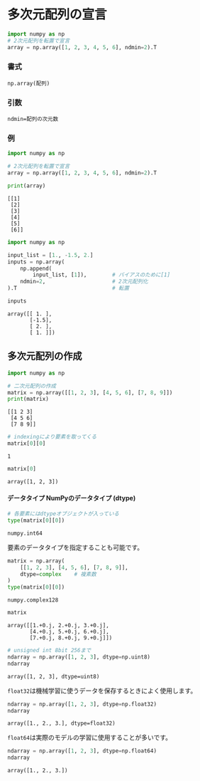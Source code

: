 # 多次元配列の宣言


```python
import numpy as np
# 2次元配列を転置で宣言
array = np.array([1, 2, 3, 4, 5, 6], ndmin=2).T
```

### 書式

	np.array(配列)

### 引数

	ndmin=配列の次元数

### 例

```python
import numpy as np

# 2次元配列を転置で宣言
array = np.array([1, 2, 3, 4, 5, 6], ndmin=2).T

print(array)

```
```
[[1]
 [2]
 [3]
 [4]
 [5]
 [6]]
```

```python
import numpy as np

input_list = [1., -1.5, 2.]
inputs = np.array(
    np.append(
        input_list, [1]),        # バイアスのために[1]
    ndmin=2,                     # 2次元配列化
).T                              # 転置

inputs
```

```
array([[ 1. ],
       [-1.5],
       [ 2. ],
       [ 1. ]])
```

## 多次元配列の作成


```python
import numpy as np
```


```python
# 二次元配列の作成
matrix = np.array([[1, 2, 3], [4, 5, 6], [7, 8, 9]])
print(matrix)
```

    [[1 2 3]
     [4 5 6]
     [7 8 9]]



```python
# indexingにより要素を取ってくる
matrix[0][0]
```




    1




```python
matrix[0]
```




    array([1, 2, 3])



#### データタイプ NumPyのデータタイプ (dtype)



```python
# 各要素にはdtypeオブジェクトが入っている
type(matrix[0][0])
```




    numpy.int64



要素のデータタイプを指定することも可能です。


```python
matrix = np.array(
    [[1, 2, 3], [4, 5, 6], [7, 8, 9]],
    dtype=complex    # 複素数
)
type(matrix[0][0])
```




    numpy.complex128




```python
matrix
```




    array([[1.+0.j, 2.+0.j, 3.+0.j],
           [4.+0.j, 5.+0.j, 6.+0.j],
           [7.+0.j, 8.+0.j, 9.+0.j]])




```python
# unsigned int 8bit 256まで
ndarray = np.array([1, 2, 3], dtype=np.uint8)
ndarray
```




    array([1, 2, 3], dtype=uint8)



`float32`は機械学習に使うデータを保存するときによく使用します。


```python
ndarray = np.array([1, 2, 3], dtype=np.float32)
ndarray
```




    array([1., 2., 3.], dtype=float32)



`float64`は実際のモデルの学習に使用することが多いです。


```python
ndarray = np.array([1, 2, 3], dtype=np.float64)
ndarray
```




    array([1., 2., 3.])

